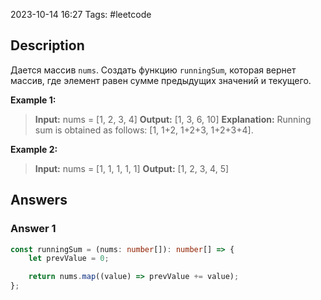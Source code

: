 2023-10-14 16:27
Tags: #leetcode
## Description

Дается массив `nums`. Создать функцию `runningSum`, которая вернет массив, где элемент равен сумме предыдущих значений и текущего.

**Example 1:**
>**Input:** nums = [1, 2, 3, 4]
>**Output:** [1, 3, 6, 10]
>**Explanation:** Running sum is obtained as follows: [1, 1+2, 1+2+3, 1+2+3+4].

**Example 2:**
>**Input:** nums = [1, 1, 1, 1, 1]
>**Output:** [1, 2, 3, 4, 5]

## Answers

### Answer 1

```typescript
const runningSum = (nums: number[]): number[] => {
    let prevValue = 0;

    return nums.map((value) => prevValue += value);
};
```